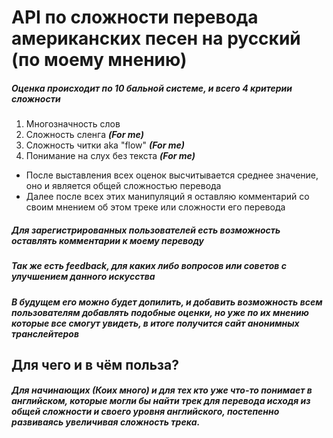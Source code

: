 # API по сложности перевода американских песен на русский (по моему мнению)

##### Оценка происходит по 10 бальной системе, и всего 4 критерии сложности

1. Многозначность слов
2. Сложность сленга ***(For me)***
3. Сложность читки aka "flow" ***(For me)***
4. Понимание на слух без текста ***(For me)***

* После выставления всех оценок высчитывается среднее значение, оно и является общей сложностью перевода
* Далее после всех этих манипуляций я оставляю комментарий со своим мнением об этом треке или сложности его перевода

##### Для зарегистрированных пользователей есть возможность оставлять комментарии к моему переводу
##### Так же есть feedback, для каких либо вопросов или советов с улучшением данного искусства
##### В будущем его можно будет допилить, и добавить возможность всем пользователям добавлять подобные оценки, но уже по их мнению которые все смогут увидеть, в итоге получится сайт анонимных транслейтеров
## Для чего и в чём польза? 
##### Для начинающих (Коих много) и для тех кто уже что-то понимает в английском, которые могли бы найти трек для перевода исходя из общей сложности и своего уровня английского, постепенно развиваясь увеличивая сложность трека.

